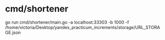 # cmd/shortener

go run cmd/shortener/main.go -a localhost:33303 -b 1000 -f /home/victoria/Desktop/yandex_practicum_increments/storage/URL_STORAGE.json
